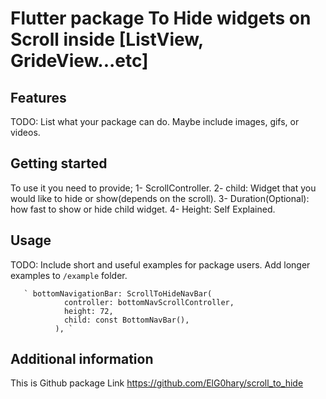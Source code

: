 
# Flutter package To Hide widgets on Scroll inside [ListView, GrideView...etc]

## Features

TODO: List what your package can do. Maybe include images, gifs, or videos.

## Getting started

To use it you need to provide;
    1- ScrollController.
    2- child: Widget that you would like to hide or show(depends on the scroll).
    3- Duration(Optional): how fast to show or hide child widget.
    4- Height: Self Explained.

## Usage

TODO: Include short and useful examples for package users. Add longer examples
to `/example` folder.

```An Example of using it with BottomNavBar:
   ` bottomNavigationBar: ScrollToHideNavBar(
            controller: bottomNavScrollController,
            height: 72,
            child: const BottomNavBar(),
          ), `
```

## Additional information

This is Github package Link
<https://github.com/ElG0hary/scroll_to_hide>
